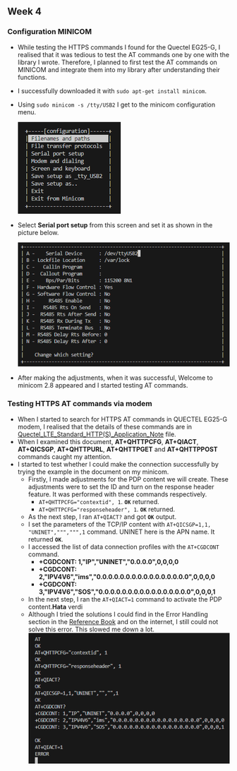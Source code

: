 ## Week 4 

### Configuration MINICOM

* While testing the HTTPS commands I found for the Quectel EG25-G, I realised that it was tedious to test the AT commands one by one with the library I wrote. Therefore, I planned to first test the AT commands on MINICOM and integrate them into my library after understanding their functions.
* I successfully downloaded it with `sudo apt-get install minicom`.
* Using `sudo minicom -s /tty/USB2` I get to the minicom configuration menu.

    ![Configure Minicom](./images/config_minicom.png)
* Select **Serial port setup** from this screen and set it as shown in the picture below.

    ![Configure Minicom2](./images/config_minicom2.png)

* After making the adjustments, when it was successful, Welcome to minicom 2.8 appeared and I started testing AT commands.

### Testing HTTPS AT commands via modem 

* When I started to search for HTTPS AT commands in QUECTEL EG25-G modem, I realised that the details of these commands are in [Quectel_LTE_Standard_HTTP(S)_Application_Note](https://www.quectel.com/download/quectel_lte_standard_https_application_note_v1-1) file. 
* When I examined this document, **AT+QHTTPCFG**, **AT+QIACT**, **AT+QICSGP**, **AT+QHTTPURL**, **AT+QHTTPGET** and **AT+QHTTPPOST** commands caught my attention. 
* I started to test whether I could make the connection successfully by trying the example in the document on my minicom.
  * Firstly, I made adjustments for the PDP content we will create. These adjustments were to set the ID and turn on the response header feature. It was performed with these commands respectively.
    * `AT+QHTTPCFG="contextid", 1`. **`OK`** returned. 
    * `AT+QHTTPCFG="responseheader", 1`. **`OK`** returned.
  * As the next step, I ran `AT+QIACT?` and got **`OK`** output. 
  * I set the parameters of the TCP/IP content with `AT+QICSGP=1,1, "UNINET",""",""",1` command. UNINET here is the APN name. It returned **`OK`**.
  * I accessed the list of data connection profiles with the `AT+CGDCONT` command.
    * **+CGDCONT: 1,"IP","UNINET","0.0.0.0",0,0,0,0**
    * **+CGDCONT: 2,"IPV4V6","ims","0.0.0.0.0.0.0.0.0.0.0.0.0.0.0.0",0,0,0,0**
    * **+CGDCONT: 3,"IPV4V6","SOS","0.0.0.0.0.0.0.0.0.0.0.0.0.0.0.0",0,0,0,1**
  * In the next step, I ran the `AT+QIACT=1` command to activate the PDP content.**Hata** verdi
  * Although I tried the solutions I could find in the Error Handling section in the [Reference Book](https://www.quectel.com/download/quectel_lte_standard_https_application_note_v1-1) and on the internet, I still could not solve this error. This slowed me down a lot.
    ![Error AT+QIACT](./images/at+qiact_error.png) 